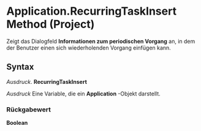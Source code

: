 
# Application.RecurringTaskInsert Method (Project)

Zeigt das Dialogfeld  **Informationen zum periodischen Vorgang** an, in dem der Benutzer einen sich wiederholenden Vorgang einfügen kann.


## Syntax

 _Ausdruck_. **RecurringTaskInsert**

 _Ausdruck_ Eine Variable, die ein **Application** -Objekt darstellt.


### Rückgabewert

 **Boolean**

